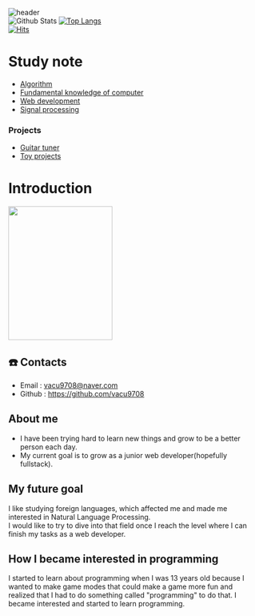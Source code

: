 ![header](https://capsule-render.vercel.app/api?type=wave&color=auto&height=300&section=header&text=My%20record&fontSize=90)<br/>
![Github Stats](https://github-readme-stats.vercel.app/api?username=vacu9708&show_icons=true)
[![Top Langs](https://github-readme-stats.vercel.app/api/top-langs/?username=vacu9708)](https://github.com/anuraghazra/github-readme-stats)<br>
[![Hits](https://hits.seeyoufarm.com/api/count/incr/badge.svg?url=https%3A%2F%2Fgithub.com%2Fvacu9708&count_bg=%2379C83D&title_bg=%23555555&icon=&icon_color=%23E7E7E7&title=hits&edge_flat=false)](https://hits.seeyoufarm.com)       

# Study note
* [Algorithm](https://github.com/vacu9708/Algorithm)
* [Fundamental knowledge of computer](https://github.com/vacu9708/Fundamental-knowledge)
* [Web development](https://github.com/vacu9708/Web-development)
* [Signal processing](https://github.com/vacu9708/Signal-processing)

### Projects
* [Guitar tuner](https://github.com/vacu9708/Guitar-tuner)
* [Toy projects](https://github.com/vacu9708/Toy-projects)

# Introduction
<img src = "https://user-images.githubusercontent.com/67142421/150077748-22b2694c-35bf-40a0-858e-a46cff23c9ef.jpg" width="208" height="267">

## ☎️ Contacts
* Email : vacu9708@naver.com
* Github : https://github.com/vacu9708

## About me
* I have been trying hard to learn new things and grow to be a better person each day.<br>
* My current goal is to grow as a junior web developer(hopefully fullstack).<br>

## My future goal
I like studying foreign languages, which affected me and made me interested in Natural Language Processing.<br>
I would like to try to dive into that field once I reach the level where I can finish my tasks as a web developer.<br>

## How I became interested in programming
I started to learn about programming when I was 13 years old because I wanted to make game modes that could make a game more fun and realized
that I had to do something called "programming" to do that. I became interested and started to learn programming.
